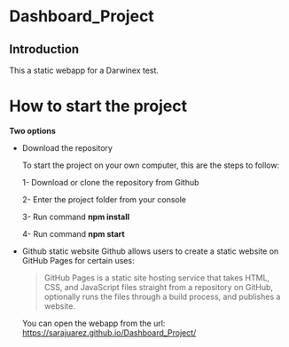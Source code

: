 # Dashboard_Project

## Introduction

This a static webapp for a Darwinex test.

# How to start the project

**Two options**

- Download the repository

  To start the project on your own computer, this are the steps to follow:
  
  1- Download or clone the repository from Github
  
  2- Enter the project folder from your console
  
  3- Run command **npm install**
  
  4- Run command **npm start**
  
  
- Github static website
  Github allows users to create a static website on GitHub Pages for certain uses:
  > GitHub Pages is a static site hosting service that takes HTML, CSS, and JavaScript files straight from a repository on GitHub, optionally runs the files through   a build process, and publishes a website.

  You can open the webapp from the url: https://sarajuarez.github.io/Dashboard_Project/
  
